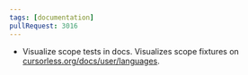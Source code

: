 ```yaml
---
tags: [documentation]
pullRequest: 3016
---
```


- Visualize scope tests in docs. Visualizes scope fixtures on [cursorless.org/docs/user/languages](https://www.cursorless.org/docs/user/languages).
